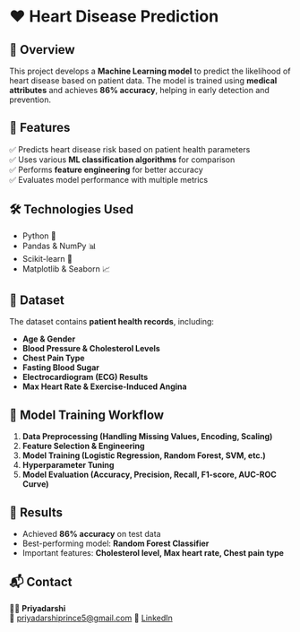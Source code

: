 
# ❤️ Heart Disease Prediction  

## 📌 Overview  
This project develops a **Machine Learning model** to predict the likelihood of heart disease based on patient data. The model is trained using **medical attributes** and achieves **86% accuracy**, helping in early detection and prevention.  

## 🚀 Features  
✅ Predicts heart disease risk based on patient health parameters  
✅ Uses various **ML classification algorithms** for comparison  
✅ Performs **feature engineering** for better accuracy  
✅ Evaluates model performance with multiple metrics  

## 🛠️ Technologies Used  
- Python 🐍  
- Pandas & NumPy 📊  
- Scikit-learn 🤖  
- Matplotlib & Seaborn 📈  

## 📂 Dataset  
The dataset contains **patient health records**, including:  
- **Age & Gender**  
- **Blood Pressure & Cholesterol Levels**  
- **Chest Pain Type**  
- **Fasting Blood Sugar**  
- **Electrocardiogram (ECG) Results**  
- **Max Heart Rate & Exercise-Induced Angina**  

## 🔬 Model Training Workflow  
1. **Data Preprocessing (Handling Missing Values, Encoding, Scaling)**  
2. **Feature Selection & Engineering**  
3. **Model Training (Logistic Regression, Random Forest, SVM, etc.)**  
4. **Hyperparameter Tuning**  
5. **Model Evaluation (Accuracy, Precision, Recall, F1-score, AUC-ROC Curve)**  

## 📌 Results  
- Achieved **86% accuracy** on test data  
- Best-performing model: **Random Forest Classifier**  
- Important features: **Cholesterol level, Max heart rate, Chest pain type**  


## 📬 Contact  
👨‍💻 **Priyadarshi**  
📧 priyadarshiprince5@gmail.com 
🔗 [LinkedIn](https://www.linkedin.com/in/priyadarshi-prince-588378290/)  
